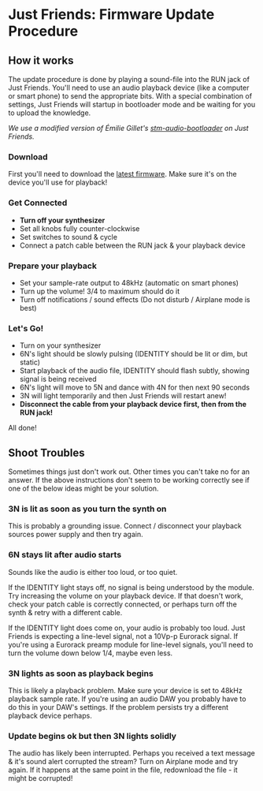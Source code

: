 # Just Friends: Firmware Update Procedure


## How it works

The update procedure is done by playing a sound-file into the RUN jack of Just Friends. You'll need to use an audio playback device (like a computer or smart phone) to send the appropriate bits. With a special combination of settings, Just Friends will startup in bootloader mode and be waiting for you to upload the knowledge.

*We use a modified version of Émilie Gillet's [stm-audio-bootloader](https://github.com/pichenettes/stm-audio-bootloader) on Just Friends.*

### Download

First you'll need to download the [latest firmware](https://github.com/whimsicalraps/Just-Friends/releases/latest). Make sure it's on the device you'll use for playback!

### Get Connected

* **Turn off your synthesizer**
* Set all knobs fully counter-clockwise
* Set switches to sound & cycle
* Connect a patch cable between the RUN jack & your playback device

### Prepare your playback

* Set your sample-rate output to 48kHz (automatic on smart phones)
* Turn up the volume! 3/4 to maximum should do it
* Turn off notifications / sound effects (Do not disturb / Airplane mode is best)

### Let's Go!

* Turn on your synthesizer
* 6N's light should be slowly pulsing (IDENTITY should be lit or dim, but static)
* Start playback of the audio file, IDENTITY should flash subtly, showing signal is being received
* 6N's light will move to 5N and dance with 4N for then next 90 seconds
* 3N will light temporarily and then Just Friends will restart anew!
* **Disconnect the cable from your playback device first, then from the RUN jack!**

All done!


## Shoot Troubles

Sometimes things just don't work out. Other times you can't take no for an answer. If the above instructions don't seem to be working correctly see if one of the below ideas might be your solution.

### 3N is lit as soon as you turn the synth on

This is probably a grounding issue. Connect / disconnect your playback sources power supply and then try again.

### 6N stays lit after audio starts

Sounds like the audio is either too loud, or too quiet.

If the IDENTITY light stays off, no signal is being understood by the module. Try increasing the volume on your playback device. If that doesn't work, check your patch cable is correctly connected, or perhaps turn off the synth & retry with a different cable.

If the IDENTITY light does come on, your audio is probably too loud. Just Friends is expecting a line-level signal, not a 10Vp-p Eurorack signal. If you're using a Eurorack preamp module for line-level signals, you'll need to turn the volume down below 1/4, maybe even less.

### 3N lights as soon as playback begins

This is likely a playback problem. Make sure your device is set to 48kHz playback sample rate. If you're using an audio DAW you probably have to do this in your DAW's settings. If the problem persists try a different playback device perhaps.

### Update begins ok but then 3N lights solidly

The audio has likely been interrupted. Perhaps you received a text message & it's sound alert corrupted the stream? Turn on Airplane mode and try again. If it happens at the same point in the file, redownload the file - it might be corrupted!
